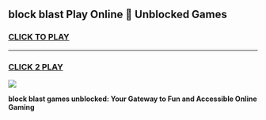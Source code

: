 
## block blast Play Online 👋 Unblocked Games
<h3>
<a href="https://premium.freeplayer.one?title=block_blast&ref=19F">CLICK TO PLAY</a></h3>
<hr>

<h3>
<a href="https://premium.freeplayer.one?title=block_blast&ref=19F">CLICK 2 PLAY</a>
  
</h3>

<a href="https://premium.freeplayer.one?title=block_blast&ref=19F"><img src="https://clearcache.store/games.png"></a>


**block blast games unblocked: Your Gateway to Fun and Accessible Online Gaming**
